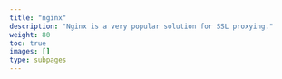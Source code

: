 ```yaml
---
title: "nginx"
description: "Nginx is a very popular solution for SSL proxying."
weight: 80
toc: true
images: []
type: subpages
---
```


